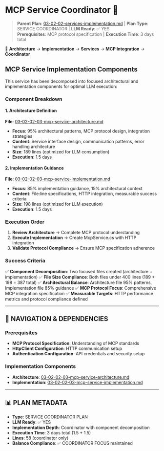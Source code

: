 # MCP Service Coordinator 🔌

> **Parent Plan**: [03-02-02-services-implementation.md](../03-02-02-services-implementation.md) | **Plan Type**: SERVICE COORDINATOR | **LLM Ready**: ✅ YES  
> **Prerequisites**: MCP protocol specification | **Execution Time**: 3 days total

📍 **Architecture** → **Implementation** → **Services** → **MCP Integration** → **Coordinator**

## MCP Service Implementation Components

This service has been decomposed into focused architectural and implementation components for optimal LLM execution:

### Component Breakdown

#### 1. Architecture Definition
**File**: [03-02-02-03-mcp-service-architecture.md](03-02-02-03-mcp-service-architecture.md)
- **Focus**: 95% architectural patterns, MCP protocol design, integration strategies
- **Content**: Service interface design, communication patterns, error handling architecture
- **Size**: 189 lines (optimized for LLM consumption)
- **Execution**: 1.5 days

#### 2. Implementation Guidance
**File**: [03-02-02-03-mcp-service-implementation.md](03-02-02-03-mcp-service-implementation.md)
- **Focus**: 85% implementation guidance, 15% architectural context
- **Content**: File:line specifications, HTTP integration, measurable success criteria
- **Size**: 198 lines (optimized for LLM execution)
- **Execution**: 1.5 days

### Execution Order
1. **Review Architecture** → Complete MCP protocol understanding
2. **Execute Implementation** → Create McpService.cs with HTTP integration
3. **Validate Protocol Compliance** → Ensure MCP specification adherence

### Success Criteria

✅ **Component Decomposition**: Two focused files created (architecture + implementation)
✅ **File Size Compliance**: Both files under 400 lines (189 + 198 = 387 total)
✅ **Architectural Balance**: Architecture file 95% patterns, Implementation file 85% guidance
✅ **MCP Protocol Focus**: Comprehensive MCP integration specification
✅ **Measurable Targets**: HTTP performance metrics and protocol compliance defined

---

## 🔗 NAVIGATION & DEPENDENCIES

### Prerequisites
- **MCP Protocol Specification**: Understanding of MCP standards
- **HttpClient Configuration**: HTTP communication setup
- **Authentication Configuration**: API credentials and security setup

### Implementation Components
- **Architecture**: [03-02-02-03-mcp-service-architecture.md](03-02-02-03-mcp-service-architecture.md)
- **Implementation**: [03-02-02-03-mcp-service-implementation.md](03-02-02-03-mcp-service-implementation.md)

---

## 📊 PLAN METADATA

- **Type**: SERVICE COORDINATOR PLAN
- **LLM Ready**: ✅ YES
- **Implementation Depth**: Coordinator with component decomposition
- **Execution Time**: 3 days total (1.5 + 1.5)
- **Lines**: 58 (coordinator only)
- **Balance Compliance**: ✅ COORDINATOR FOCUS maintained